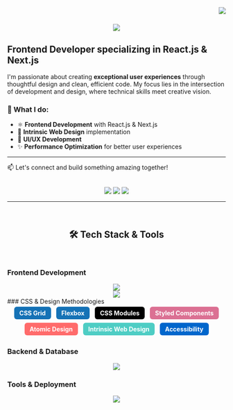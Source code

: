 <img align="right" src="https://visitor-badge.laobi.icu/badge?page_id=mrs28.mrs28" />

<h1 align="center">
    <img src="https://readme-typing-svg.herokuapp.com/?font=Righteous&size=28&center=true&vCenter=true&width=600&height=70&duration=5000&lines=Hi!+👋+My+name+is+Myriam+😊" />
</h1>

## Frontend Developer specializing in React.js & Next.js

I'm passionate about creating **exceptional user experiences** through thoughtful design and clean, efficient code. My focus lies in the intersection of development and design, where technical skills meet creative vision.

### 🚀 What I do:
- ⚛️ **Frontend Development** with React.js & Next.js
- 🎨 **Intrinsic Web Design** implementation
- 📱 **UI/UX Development** 
- ✨ **Performance Optimization** for better user experiences
---
📫 Let's connect and build something amazing together!
<br/>
<br/>
<div align="center">
  <a href="https://www.linkedin.com/in/myriam-rivera-front-end/?locale=en_US" target="_blank" style="text-decoration: none;">
    <img src="https://img.shields.io/badge/LinkedIn-0077B5?style=for-the-badge&logo=linkedin&logoColor=white" />
  </a>
  <a href="./" target="_blank" style="text-decoration: none;">
    <img src="https://img.shields.io/badge/Portfolio-FF5722?style=for-the-badge&logo=todoist&logoColor=white" />
  </a>
  <a href="https://github.com/MyriamLab" target="_blank" style="text-decoration: none;">
    <img src="https://img.shields.io/badge/Laboratoria-100000?style=for-the-badge&logo=github&logoColor=white" />
  </a>
</div>

 <hr/>

<br/>
<h2 align="center">🛠️ Tech Stack & Tools</h2>
<br/>


### Frontend Development
<div align="center">
    <img src="https://skillicons.dev/icons?i=html,css,javascript,typescript,react,nextjs" />
    <br/>
    <img src="https://skillicons.dev/icons?i=sass,mui,styledcomponents" />
</div>
### CSS & Design Methodologies
<div align="center">
  <span style="display:inline-block;padding:6px 12px;margin:4px;border-radius:6px;
               background-color:#1572B6;color:white;font-weight:bold;">
    CSS Grid
  </span>
  <span style="display:inline-block;padding:6px 12px;margin:4px;border-radius:6px;
               background-color:#1572B6;color:white;font-weight:bold;">
    Flexbox
  </span>
  <span style="display:inline-block;padding:6px 12px;margin:4px;border-radius:6px;
               background-color:#000000;color:white;font-weight:bold;">
    CSS Modules
  </span>
  <span style="display:inline-block;padding:6px 12px;margin:4px;border-radius:6px;
               background-color:#DB7093;color:white;font-weight:bold;">
    Styled Components
  </span>
  <span style="display:inline-block;padding:6px 12px;margin:4px;border-radius:6px;
               background-color:#FF6B6B;color:white;font-weight:bold;">
    Atomic Design
  </span>
  <span style="display:inline-block;padding:6px 12px;margin:4px;border-radius:6px;
               background-color:#4ECDC4;color:white;font-weight:bold;">
    Intrinsic Web Design
  </span>
  <span style="display:inline-block;padding:6px 12px;margin:4px;border-radius:6px;
               background-color:#0066CC;color:white;font-weight:bold;">
    Accessibility
  </span>
</div>


### Backend & Database
<div align="center">
    <img src="https://skillicons.dev/icons?i=nodejs,mysql" />
</div>

### Tools & Deployment
<div align="center">
    <img src="https://skillicons.dev/icons?i=figma,vscode,git,github,postman,jest,netlify,vercel" />
</div>
<!--
**mrs28/mrs28** is a ✨ _special_ ✨ repository because its `README.md` (this file) appears on your GitHub profile.

Here are some ideas to get you started:

- 🔭 I’m currently working on ...
- 🌱 I’m currently learning ...
- 👯 I’m looking to collaborate on ...
- 🤔 I’m looking for help with ...
- 💬 Ask me about ...
- 📫 How to reach me: ...
- 😄 Pronouns: ...
- ⚡ Fun fact: ...
-->
